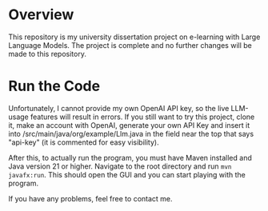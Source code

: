 # Overview

This repository is my university dissertation project on e-learning with Large Language Models. The project is complete and no further changes will be made to this repository.


# Run the Code

Unfortunately, I cannot provide my own OpenAI API key, so the live LLM-usage features will result in errors. If you still want to try this project, clone it, make an account with OpenAI, generate your own API Key and insert it into /src/main/java/org/example/Llm.java in the field near the top that says "api-key" (it is commented for easy visibility).

After this, to actually run the program, you must have Maven installed and Java version 21 or higher. Navigate to the root directory and run `mvn javafx:run`. This should open the GUI and you can start playing with the program.

If you have any problems, feel free to contact me.
